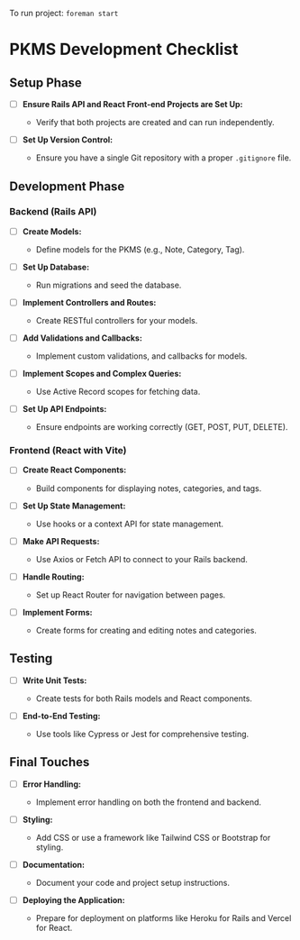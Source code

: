 To run project:
`foreman start`

# PKMS Development Checklist

## Setup Phase
- [ ] **Ensure Rails API and React Front-end Projects are Set Up:**
  - Verify that both projects are created and can run independently.
  
- [ ] **Set Up Version Control:**
  - Ensure you have a single Git repository with a proper `.gitignore` file.

## Development Phase

### Backend (Rails API)
- [ ] **Create Models:**
  - Define models for the PKMS (e.g., Note, Category, Tag).
  
- [ ] **Set Up Database:**
  - Run migrations and seed the database.
  
- [ ] **Implement Controllers and Routes:**
  - Create RESTful controllers for your models.
  
- [ ] **Add Validations and Callbacks:**
  - Implement custom validations, and callbacks for models.
  
- [ ] **Implement Scopes and Complex Queries:**
  - Use Active Record scopes for fetching data.
  
- [ ] **Set Up API Endpoints:**
  - Ensure endpoints are working correctly (GET, POST, PUT, DELETE).

### Frontend (React with Vite)
- [ ] **Create React Components:**
  - Build components for displaying notes, categories, and tags.
  
- [ ] **Set Up State Management:**
  - Use hooks or a context API for state management.
  
- [ ] **Make API Requests:**
  - Use Axios or Fetch API to connect to your Rails backend.
  
- [ ] **Handle Routing:**
  - Set up React Router for navigation between pages.
  
- [ ] **Implement Forms:**
  - Create forms for creating and editing notes and categories.
  
## Testing
- [ ] **Write Unit Tests:**
  - Create tests for both Rails models and React components.
  
- [ ] **End-to-End Testing:**
  - Use tools like Cypress or Jest for comprehensive testing.

## Final Touches
- [ ] **Error Handling:**
  - Implement error handling on both the frontend and backend.
  
- [ ] **Styling:**
  - Add CSS or use a framework like Tailwind CSS or Bootstrap for styling.
  
- [ ] **Documentation:**
  - Document your code and project setup instructions.
  
- [ ] **Deploying the Application:**
  - Prepare for deployment on platforms like Heroku for Rails and Vercel for React.
